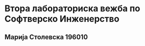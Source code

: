 <h1>Втора лабораториска вежба по Софтверско Инженерство</h1>
</hr>
<h2>Марија Столевска 196010</h2>
</hr>

